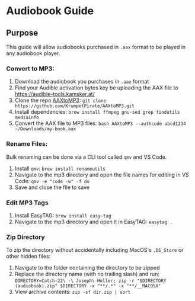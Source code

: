# Audiobook Guide

## Purpose

This guide will allow audiobooks purchased in `.aax` format to be played in any audiobook player.

### Convert to MP3:

1. Download the audiobook you purchases in `.aax` format
1. Find your Audible activation bytes key be uploading the AAX file to https://audible-tools.kamsker.at/
1. Clone the repo [AAXtoMP3](https://github.com/KrumpetPirate/AAXtoMP3): `git clone https://github.com/KrumpetPirate/AAXtoMP3.git`
1. Install dependencies: `brew install ffmpeg gnu-sed grep findutils mediainfo`
1. Convert the AAX file to MP3 files: `bash AAXtoMP3 --authcode abcd1234 ~/Downloads/my-book.aax`

### Rename Files:

Bulk renaming can be done via a CLI tool called `qmv` and VS Code.
1. Install `qmv`: `brew install renameutils`
1. Navigate to the mp3 directory and open the file names for editing in VS Code: `qmv -e "code -w" -f do`
1. Save and close the file to save

### Edit MP3 Tags

1. Install EasyTAG: `brew install easy-tag`
1. Navigate to the mp3 directory and open it in EasyTAG: `easytag .`

### Zip Directory

To zip the directory without accidentally including MacOS's `.DS_Store` or other hidden files:
1. Navigate to the folder containing the directory to be zipped
1. Replace the directory name (with no trailing slash) and run: `DIRECTORY=Catch-22\ -\ Joseph\ Heller; zip -r "$DIRECTORY (audiobook).zip" $DIRECTORY -x "**/.*" -x "**/__MACOSX"`
1. View archive contents: `zip -sf dir.zip | sort`
